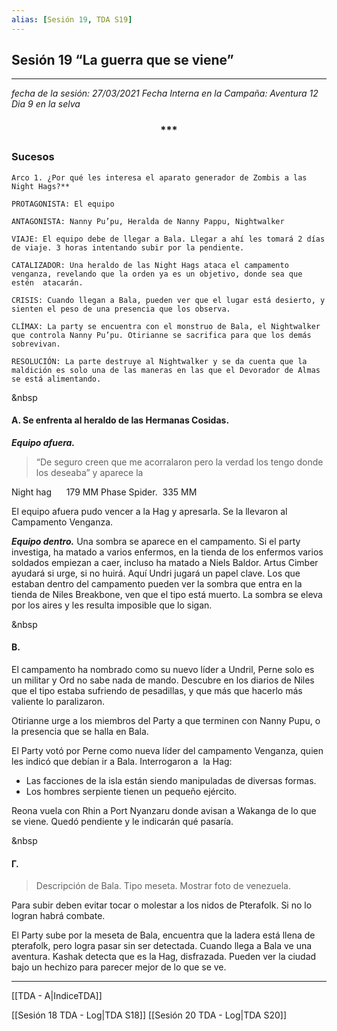 ```yaml
---
alias: [Sesión 19, TDA S19]
---
```


## Sesión 19 “La guerra que se viene”

---
  
*fecha de la sesión: 27/03/2021
Fecha Interna en la Campaña: Aventura 12 Dia 9 en la selva*

<div align='center'>
<h3> *** </h3>
</div>

### Sucesos

	Arco 1. ¿Por qué les interesa el aparato generador de Zombis a las Night Hags?**
	
	PROTAGONISTA: El equipo
	
	ANTAGONISTA: Nanny Pu’pu, Heralda de Nanny Pappu, Nightwalker
	
	VIAJE: El equipo debe de llegar a Bala. Llegar a ahí les tomará 2 días de viaje. 3 horas intentando subir por la pendiente.
	
	CATALIZADOR: Una heraldo de las Night Hags ataca el campamento venganza, revelando que la orden ya es un objetivo, donde sea que estén  atacarán. 
	
	CRISIS: Cuando llegan a Bala, pueden ver que el lugar está desierto, y sienten el peso de una presencia que los observa.
	
	CLÍMAX: La party se encuentra con el monstruo de Bala, el Nightwalker que controla Nanny Pu’pu. Otirianne se sacrifica para que los demás sobrevivan.
	
	RESOLUCIÓN: La parte destruye al Nightwalker y se da cuenta que la maldición es solo una de las maneras en las que el Devorador de Almas se está alimentando.

&nbsp

#### &Alpha;. Se enfrenta al heraldo de las Hermanas Cosidas.

***Equipo afuera.***
>“De seguro creen que me acorralaron pero la verdad los tengo donde los deseaba” y aparece la 

Night hag      179 MM
Phase Spider.  335 MM

El equipo afuera pudo vencer a la Hag y apresarla. Se la llevaron al Campamento Venganza.

***Equipo dentro.***
Una sombra se aparece en el campamento. Si el party investiga, ha matado a varios enfermos, en la tienda de los enfermos varios soldados empiezan a caer, incluso ha matado a Niels Baldor.
Artus Cimber ayudará si urge, si no huirá.
Aquí Undri jugará un papel clave. 
Los que estaban dentro del campamento pueden ver la sombra que entra en la tienda de Niles Breakbone, ven que el tipo está muerto. La sombra se eleva por los aires y les resulta imposible que lo sigan.

&nbsp

#### &Beta;. 
El campamento ha nombrado como su nuevo líder a Undril, Perne solo es un militar y Ord no sabe nada de mando. Descubre en los diarios de Niles que el tipo estaba sufriendo de pesadillas, y que más que hacerlo más valiente lo paralizaron.

Otirianne urge a los miembros del Party a que terminen con Nanny Pupu, o la presencia que se halla en Bala. 

El Party votó por Perne como nueva líder del campamento Venganza, quien les indicó que debían ir a Bala. Interrogaron a  la Hag:
- Las facciones de la isla están siendo manipuladas de diversas formas.
- Los hombres serpiente tienen un pequeño ejército.

Reona vuela con Rhin a Port Nyanzaru donde avisan a Wakanga de lo que se viene. Quedó pendiente y le indicarán qué pasaría.

&nbsp

#### &Gamma;. 

>Descripción de Bala. Tipo meseta. Mostrar foto de venezuela.

Para subir deben evitar tocar o molestar a los nidos de Pterafolk. Si no lo logran habrá combate.

El Party sube por la meseta de Bala, encuentra que la ladera está llena de pterafolk, pero logra pasar sin ser detectada. Cuando llega a Bala ve una aventura. Kashak detecta que es la Hag, disfrazada. Pueden ver la ciudad bajo un hechizo para parecer mejor de lo que se ve.

---

[[TDA - A|IndiceTDA]]

[[Sesión 18 TDA - Log|TDA S18]]
[[Sesión 20 TDA - Log|TDA S20]]
